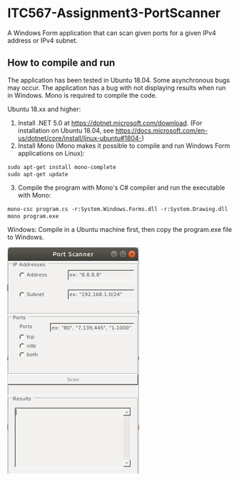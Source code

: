 # ITC567-Assignment3-PortScanner
A Windows Form application that can scan given ports for a given IPv4 address or IPv4 subnet.

## How to compile and run

The application has been tested in Ubuntu 18.04. Some asynchronous bugs may occur.
The application has a bug with not displaying results when run in Windows.
Mono is required to compile the code.

Ubuntu 18.xx and higher:
1. Install .NET 5.0 at https://dotnet.microsoft.com/download.
(For installation on Ubuntu 18.04, see https://docs.microsoft.com/en-us/dotnet/core/install/linux-ubuntu#1804-)
2. Install Mono (Mono makes it possible to compile and run Windows Form applications on Linux):
```
sudo apt-get install mono-complete
sudo apt-get update
```
3. Compile the program with Mono's C# compiler and run the executable with Mono:
```
mono-csc program.cs -r:System.Windows.Forms.dll -r:System.Drawing.dll
mono program.exe
```

Windows:
Compile in a Ubuntu machine first, then copy the program.exe file to Windows.

<img src="./images/image1.png">
